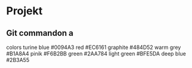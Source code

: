 # Projekt

## Git commandon a



colors
turine blue #0094A3
red #EC6161
graphite #484D52
warm grey #B1A8A4
pinik #F6B2BB
green #2AA784
light green #BFE5DA
deep blue #2B3A55